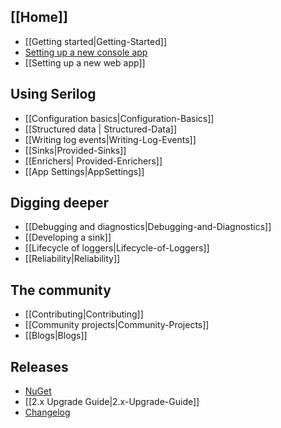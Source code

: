 ## [[Home]]

* [[Getting started|Getting-Started]]
* [Setting up a new console app](https://github.com/serilog/serilog/wiki/Getting-Started#example-application)
* [[Setting up a new web app]]

## Using Serilog

* [[Configuration basics|Configuration-Basics]]
* [[Structured data | Structured-Data]]
* [[Writing log events|Writing-Log-Events]]
* [[Sinks|Provided-Sinks]]
* [[Enrichers| Provided-Enrichers]]
* [[App Settings|AppSettings]]

## Digging deeper

* [[Debugging and diagnostics|Debugging-and-Diagnostics]]
* [[Developing a sink]]
* [[Lifecycle of loggers|Lifecycle-of-Loggers]]
* [[Reliability|Reliability]]

## The community

* [[Contributing|Contributing]]
* [[Community projects|Community-Projects]]
* [[Blogs|Blogs]]

## Releases
* [NuGet](https://www.nuget.org/packages/Serilog/)
* [[2.x Upgrade Guide|2.x-Upgrade-Guide]]
* [Changelog](https://github.com/serilog/serilog/blob/master/CHANGES.md)